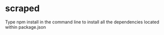 # scraped

 Type npm install in the command line to install all the dependencies located within package.json
